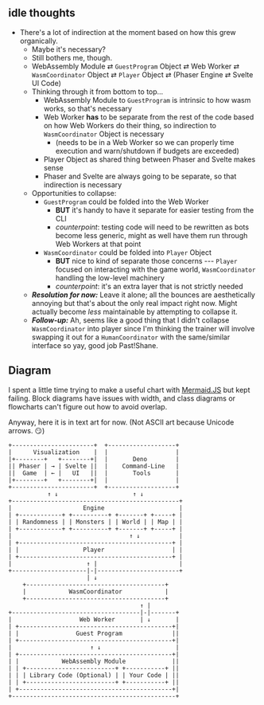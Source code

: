 ## idle thoughts
* There's a lot of indirection at the moment based on how this grew organically.
    * Maybe it's necessary? 
    * Still bothers me, though.
    * WebAssembly Module ⇄ `GuestProgram` Object ⇄ Web Worker ⇄ `WasmCoordinator` Object ⇄ `Player` Object ⇄ (Phaser Engine ⇄ Svelte UI Code)
    * Thinking through it from bottom to top...
      * WebAssembly Module to `GuestProgram` is intrinsic to how wasm works, so that's necessary
      * Web Worker **has** to be separate from the rest of the code based on how Web Workers do their thing, so indirection to `WasmCoordinator` Object is necessary
          * (needs to be in a Web Worker so we can properly time execution and warn/shutdown if budgets are exceeded)
      * Player Object as shared thing between Phaser and Svelte makes sense
      * Phaser and Svelte are always going to be separate, so that indirection is necessary
    * Opportunities to collapse:
        * `GuestProgram` could be folded into the Web Worker
            * **BUT** it's handy to have it separate for easier testing from the CLI
            * _counterpoint_: testing code will need to be rewritten as bots become less generic, might as well have them run through Web Workers at that point
        * `WasmCoordinator` could be folded into `Player` Object
            * **BUT** nice to kind of separate those concerns --- `Player` focused on interacting with the game world, `WasmCoordinator` handling the low-level machinery
            * _counterpoint_: it's an extra layer that is not strictly needed
    * **_Resolution for now:_** Leave it alone; all the bounces are aesthetically annoying but that's about the only real impact right now. Might actually become _less_ maintainable by attempting to collapse it. 
    * **_Follow-up:_** Ah, seems like a good thing that I didn't collapse `WasmCoordinator` into player since I'm thinking the trainer will involve swapping it out for a `HumanCoordinator` with the same/similar interface so yay, good job Past!Shane. 


## Diagram

I spent a little time trying to make a useful chart with [Mermaid.JS](https://mermaid.js.org) but kept failing. Block diagrams have issues with width, and class diagrams or flowcharts can't figure out how to avoid overlap. 

Anyway, here it is in text art for now. (Not ASCII art because Unicode arrows. 😏)

```
+-----------------------+  +-------------------+
|      Visualization    |  |                   |
|+--------+   +--------+|  |       Deno        |
|| Phaser | → | Svelte ||  |    Command-Line   |
||  Game  | ← |   UI   ||  |       Tools       |
|+--------+   +--------+|  |                   |
+-----------------------+  +-------------------+
           ↑ ↓                     ↑ ↓
+-----------------------------------------------+
|                    Engine                     |
| +------------+ +----------+ +-------+ +-----+ |
| | Randomness | | Monsters | | World | | Map | |
| +------------+ +----------+ +-------+ +-----+ |
|                                 ↑ ↓           |
| +-------------------------------------------+ |
| |                  Player                   | |
| +-------------------------------------------+ |
|                     ↑ |                       |
+---------------------|-|-----------------------+
                      | ↓           
    +---------------------------------------+ 
    |            WasmCoordinator            |
    +---------------------------------------+ 
                                     ↑ |        
+------------------------------------|-|-------+
|                   Web Worker       | ↓       |
| +-------------------------------------------+|
| |                Guest Program              ||
| +-------------------------------------------+|
|                      ↑ ↓                     |
| +-------------------------------------------+|
| |            WebAssembly Module             ||
| | +-------------------------+ +-----------+ ||
| | | Library Code (Optional) | | Your Code | ||
| | +-------------------------+ +-----------+ ||
| +-------------------------------------------+|
+----------------------------------------------+
```
